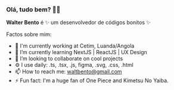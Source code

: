 ### Olá, tudo bem? 👋🏾

**Walter Bento** é ✨ um desenvolvedor de códigos bonitos ✨

Factos sobre mim:

- 🏢 I'm currently working at Cetim, Luanda/Angola
- 🌱 I’m currently learning NextJS | ReactJS | UX Design
- 👯 I’m looking to collaborate on cool projects
- ⚙️ I use daily: .ts, .tsx, .js, figma, .svg, .css, .html 
- 📫 How to reach me: waltbento@gmail.com
- ⚡️ Fun fact: I'm a huge fan of One Piece and Kimetsu No Yaiba.
